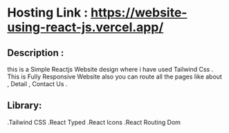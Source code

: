 # Hosting Link : https://website-using-react-js.vercel.app/

## Description :
this is a Simple Reactjs Website design where i have used Tailwind Css . This is Fully Responsive Website also you can route all the pages like about , Detail , Contact Us .

## Library:
.Tailwind CSS
.React Typed
.React Icons
.React Routing Dom 

 




